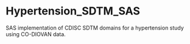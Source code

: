 # Hypertension_SDTM_SAS
SAS implementation of CDISC SDTM domains for a hypertension study using CO-DIOVAN data.

